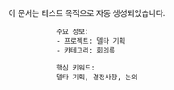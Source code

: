 이 문서는 테스트 목적으로 자동 생성되었습니다.
                
                주요 정보:
                - 프로젝트: 델타 기획
                - 카테고리: 회의록
                
                핵심 키워드:
                델타 기획, 결정사항, 논의
